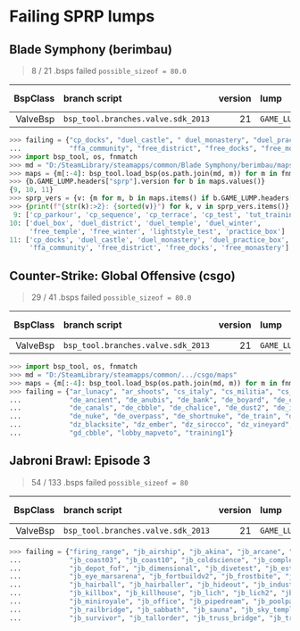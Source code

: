 # Failing SPRP lumps


## Blade Symphony (berimbau)

> 8 / 21 .bsps failed
> `possible_sizeof = 80.0`

| BspClass | branch script                      | version | lump             | lump version |
| -------: | :--------------------------------- | ------: | :--------------- | -----------: |
| ValveBsp | `bsp_tool.branches.valve.sdk_2013` |      21 | `GAME_LUMP.sprp` |           11 |

```python
>>> failing = {"cp_docks", "duel_castle", " duel_monastery", "duel_practice_box",
...            "ffa_community", "free_district", "free_docks", "free_monastery"}
>>> import bsp_tool, os, fnmatch
>>> md = "D:/SteamLibrary/steamapps/common/Blade Symphony/berimbau/maps"
>>> maps = {m[:-4]: bsp_tool.load_bsp(os.path.join(md, m)) for m in fnmatch.filter(os.listdir(md), "*.bsp")}
>>> {b.GAME_LUMP.headers["sprp"].version for b in maps.values()}
{9, 10, 11}
>>> sprp_vers = {v: {m for m, b in maps.items() if b.GAME_LUMP.headers["sprp"].version == v} for v in {9, 10, 11}}
>>> {print(f"{str(k):>2}: {sorted(v)}") for k, v in sprp_vers.items()}
 9: ['cp_parkour', 'cp_sequence', 'cp_terrace', 'cp_test', 'tut_training']
10: ['duel_box', 'duel_district', 'duel_temple', 'duel_winter',
     'free_temple', 'free_winter', 'lightstyle_test', 'practice_box']
11: ['cp_docks', 'duel_castle', 'duel_monastery', 'duel_practice_box',
     'ffa_community', 'free_district', 'free_docks', 'free_monastery']  # all failing maps
```


## Counter-Strike: Global Offensive (csgo)

> 29 / 41 .bsps failed
> `possible_sizeof = 80.0`

| BspClass | branch script                      | version | lump             | lump version |
| -------: | :--------------------------------- | ------: | :--------------- | -----------: |
| ValveBsp | `bsp_tool.branches.valve.sdk_2013` |      21 | `GAME_LUMP.sprp` |           11 |

```python
>>> import bsp_tool, os, fnmatch
>>> md = "D:/SteamLibrary/steamapps/common/.../csgo/maps"
>>> maps = {m[:-4]: bsp_tool.load_bsp(os.path.join(md, m)) for m in fnmatch.filter(os.listdir(md), "*.bsp")}
>>> failing = {"ar_lunacy", "ar_shoots", "cs_italy", "cs_militia", "cs_office",
...            "de_ancient", "de_anubis", "de_bank", "de_boyard", "de_cache",
...            "de_canals", "de_cbble", "de_chalice", "de_dust2", "de_inferno", "de_mirage",
...            "de_nuke", "de_overpass", "de_shortnuke", "de_train", "de_tuscan", "de_vertigo",
...            "dz_blacksite", "dz_ember", "dz_sirocco", "dz_vineyard",
...            "gd_cbble", "lobby_mapveto", "training1"}
```


## Jabroni Brawl: Episode 3

> 54 / 133 .bsps failed
> `possible_sizeof = 80`

| BspClass | branch script                      | version | lump             | lump version |
| -------: | :--------------------------------- | ------: | :--------------- | -----------: |
| ValveBsp | `bsp_tool.branches.valve.sdk_2013` |      21 | `GAME_LUMP.sprp` |           11 |

```python
>>> failing = {"firing_range", "jb_airship", "jb_akina", "jb_arcane", "jb_bloodstained", "jb_cloisters",
...            "jb_coast03", "jb_coast10", "jb_coldscience", "jb_complex", "jb_core", "jb_deathcarts", "jb_deepsea",
...            "jb_depot_fof", "jb_dimensional", "jb_divetest", "jb_estate", "jb_eye_arcturus", "jb_eye_enceladus",
...            "jb_eye_marsarena", "jb_fortbuildv2", "jb_frostbite", "jb_gunman_frontier", "jb_gunman_mayan",
...            "jb_hairball", "jb_hairballer", "jb_hideout", "jb_industries", "jb_infighting", "jb_island17",
...            "jb_killbox", "jb_killhouse", "jb_lich", "jb_lich2", "jb_mars", "jb_mesa_c99", "jb_minigames",
...            "jb_miniroyale", "jb_office", "jb_pipedream", "jb_poolparty", "jb_postalzone_halloween",
...            "jb_railbridge", "jb_sabbath", "jb_sauna", "jb_sky_temple", "jb_ss2_ops", "jb_subway",
...            "jb_survivor", "jb_tallorder", "jb_truss_bridge", "jb_truth", "jb_verticull", "jb_volcanicpanic"}
```
